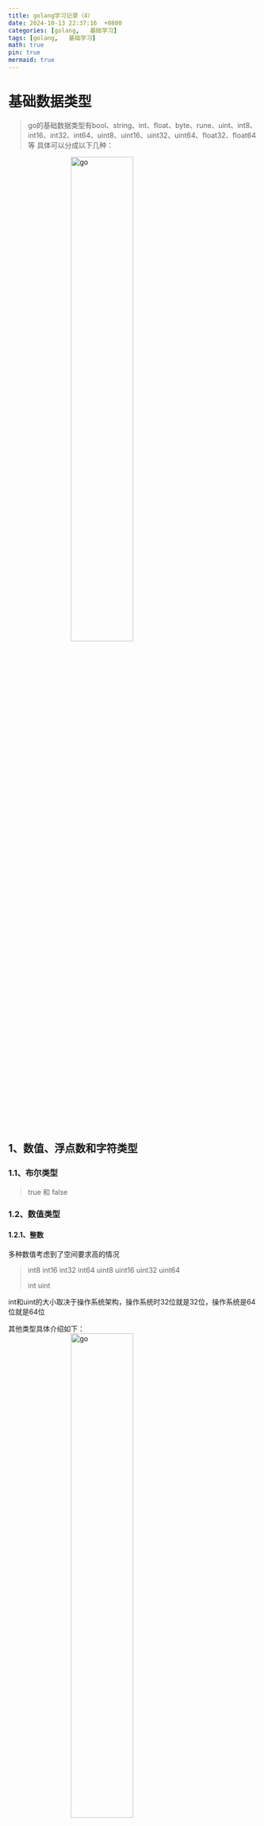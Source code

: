 ```yaml
---
title: golang学习记录（4）
date: 2024-10-13 22:37:16  +0800
categories: [golang,   基础学习]
tags: [golang,   基础学习]
math: true
pin: true
mermaid: true
---
```

# 基础数据类型

> go的基础数据类型有bool、string、int、float、byte、rune、uint、int8、int16、int32、int64、uint8、uint16、uint32、uint64、float32、float64等
> 具体可以分成以下几种：

<img src="/assets/images/go/学习记录（4）/1.png" alt="go" style="width: 50%; height: auto; display: block; margin-left: auto; margin-right: auto;">

## 1、数值、浮点数和字符类型

### 1.1、布尔类型

> true 和 false

### 1.2、数值类型

#### 1.2.1、整数

多种数值考虑到了空间要求高的情况

> int8
> int16
> int32
> int64
> uint8
> uint16
> uint32
> uint64
>
> int
> uint

int和uint的大小取决于操作系统架构，操作系统时32位就是32位，操作系统是64位就是64位

其他类型具体介绍如下：
<img src="/assets/images/go/学习记录（4）/2.png" alt="go" style="width: 50%; height: auto; display: block; margin-left: auto; margin-right: auto;">

#### 1.2.2、浮点数

> float32
> float64

分别表示32位浮点数和64位浮点数

#### 1.2.3、复数

在go中没有复数类型，但是可以使用complex64和complex128类型来表示复数。

go中也有专门的包处理复数

```go
import "math/cmplx"
```

#### 1.2.4、byte字节

go中没有char类型，只有byte类型，byte是uint8的别名，byte类型用于表示一个字节（8bit），通常用于处理二进制数据和文本数据。

```go
var b byte = 'A'

```

#### 1.2.5、rune类型

rune是int32的别名，rune类型用于表示一个Unicode字符，通常用于处理Unicode文本数据。

```go
var r rune = '中'
```


### 1.3、字符和字符串

单个字符一般用byte进行存储

字符串就是string

```go
var name string
name = "aorange"
```

## 2、基本类型的转换

在go中定义了byte，他是uint8的别名，通过这种别名的方式确定byte用于字符，而不是将uint8既用于字符又用于整数。

```go
var a int8 = 12
var b = uint8(a)

var f float32 = 12.3
var g = int(f)

// 字符转换为数字，这种情况可能会出错，有err返回
var isrt = "12"
var i, err = strconv.Atoi(isrt)
if err!= nil {
    fmt.Println("转换失败")
}

//数字转字符串类型，理论上不会出错，没有err返回
var i = 12
var s = strconv.Itoa(i)
```

## 3、format进行格式转换

将字符串转成folat32，或者bool类型
将其他类型转成字符串类型

```go
var s = "12.3"
var f, err = strconv.ParseFloat(s, 32) // 32表示32位浮点数

//ParseInt进行进制转换
parseInt , err := strconv.ParseInt(s: "12", 8, 64)//8表示8进制，64表示64位
//此时输出结果为10进制的10

//有关bool类型的转换
parseBool, err := strconv.ParseBool(s: "true")
//转换失败parseBool结果为零值，即false，err不为空
//true，t，T，y，Y，1，
//false，f，F，n，N，0
//其他结果转换可能失败

//基本类型转字符串
strconv.FmoatBool(b: true)
fmt.Println(b)
//其他的转换可以找源码看看，都差不多，都是用的strconv.FormatXXX
```
转换失败测试如下：
<img src="/assets/images/go/学习记录（4）/3.png" alt="go" style="width: 50%; height: auto; display: block; margin-left: auto; margin-right: auto;">

## 4、运算符和表达式

> 这玩意需要到了就直接查，常用的跟C++差不多

### 4.1、算术运算符

<img src="/assets/images/go/学习记录（4）/4.png" alt="go" style="width: 50%; height: auto; display: block; margin-left: auto; margin-right: auto;">

### 4.2、关系运算符

<img src="/assets/images/go/学习记录（4）/5.png" alt="go" style="width: 50%; height: auto; display: block; margin-left: auto; margin-right: auto;">

### 4.3、逻辑运算符

<img src="/assets/images/go/学习记录（4）/6.png" alt="go" style="width: 50%; height: auto; display: block; margin-left: auto; margin-right: auto;">

### 4.4、赋值运算符

<img src="/assets/images/go/学习记录（4）/10.png" alt="go" style="width: 50%; height: auto; display: block; margin-left: auto; margin-right: auto;">


### 4.5、位运算符

> 对性能要求高的情况下考虑与运算，与运算比加减乘除运算快很多

<img src="/assets/images/go/学习记录（4）/7.png" alt="go" style="width: 50%; height: auto; display: block; margin-left: auto; margin-right: auto;">

<img src="/assets/images/go/学习记录（4）/8.png" alt="go" style="width: 50%; height: auto; display: block; margin-left: auto; margin-right: auto;">

<img src="/assets/images/go/学习记录（4）/9.png" alt="go" style="width: 50%; height: auto; display: block; margin-left: auto; margin-right: auto;">

### 4.6、go运算符的优先级
具体优先级如下：
<img src="/assets/images/go/学习记录（4）/11.png" alt="go" style="width: 50%; height: auto; display: block; margin-left: auto; margin-right: auto;">

<img src="/assets/images/go/学习记录（4）/12.png" alt="go" style="width: 50%; height: auto; display: block; margin-left: auto; margin-right: auto;">

> 基础还是要多使用，熟悉就好了，各种语言关于数据的类型和转换都有相似之处
